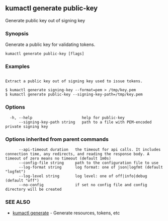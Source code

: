 ## kumactl generate public-key

Generate public key out of signing key

### Synopsis

Generate a public key for validating tokens.

```
kumactl generate public-key [flags]
```

### Examples

```

Extract a public key out of signing key used to issue tokens.

$ kumactl generate signing-key --format=pem > /tmp/key.pem
$ kumactl generate public-key --signing-key-path=/tmp/key.pem

```

### Options

```
  -h, --help                      help for public-key
      --signing-key-path string   path to a file with PEM-encoded private signing key
```

### Options inherited from parent commands

```
      --api-timeout duration   the timeout for api calls. It includes connection time, any redirects, and reading the response body. A timeout of zero means no timeout (default 1m0s)
      --config-file string     path to the configuration file to use
      --log-format string      log format: one of json|logfmt (default "logfmt")
      --log-level string       log level: one of off|info|debug (default "off")
      --no-config              if set no config file and config directory will be created
```

### SEE ALSO

* [kumactl generate](kumactl_generate.md)	 - Generate resources, tokens, etc

